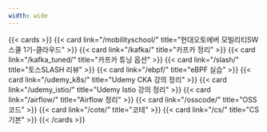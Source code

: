 ```yaml
---
width: wide
---
```

{{< cards >}}
  {{< card link="/mobilityschool/" title="현대오토에버 모빌리티SW스쿨 1기-클라우드" >}}
  {{< card link="/kafka/" title="카프카 정리" >}}
{{< card link="/kafka_tuned/" title="카프카 튜닝 옵션" >}}
  {{< card link="/slash/" title="토스SLASH 리뷰" >}}
  {{< card link="/ebpf/" title="eBPF 실습" >}}
  {{< card link="/udemy_k8s/" title="Udemy CKA 강의 정리" >}}
  {{< card link="/udemy_istio/" title="Udemy Istio 강의 정리" >}}
{{< card link="/airflow/" title="Airflow 정리" >}}
{{< card link="/osscode/" title="OSS 코드" >}}
  {{< card link="/cote/" title="코테" >}}
  {{< card link="/cs/" title="CS 기본" >}}
{{< /cards >}}